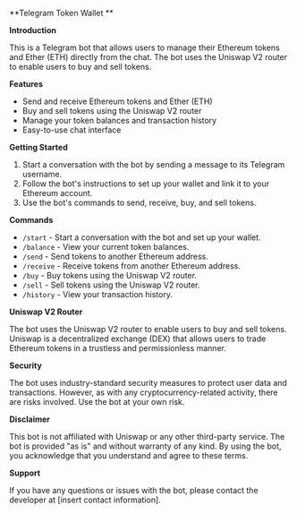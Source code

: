 **Telegram Token Wallet **

**Introduction**

This is a Telegram bot that allows users to manage their Ethereum tokens and Ether (ETH) directly from the chat. The bot uses the Uniswap V2 router to enable users to buy and sell tokens.

**Features**

- Send and receive Ethereum tokens and Ether (ETH)
- Buy and sell tokens using the Uniswap V2 router
- Manage your token balances and transaction history
- Easy-to-use chat interface

**Getting Started**

1. Start a conversation with the bot by sending a message to its Telegram username.
2. Follow the bot's instructions to set up your wallet and link it to your Ethereum account.
3. Use the bot's commands to send, receive, buy, and sell tokens.

**Commands**

- `/start` - Start a conversation with the bot and set up your wallet.
- `/balance` - View your current token balances.
- `/send` - Send tokens to another Ethereum address.
- `/receive` - Receive tokens from another Ethereum address.
- `/buy` - Buy tokens using the Uniswap V2 router.
- `/sell` - Sell tokens using the Uniswap V2 router.
- `/history` - View your transaction history.

**Uniswap V2 Router**

The bot uses the Uniswap V2 router to enable users to buy and sell tokens. Uniswap is a decentralized exchange (DEX) that allows users to trade Ethereum tokens in a trustless and permissionless manner.

**Security**

The bot uses industry-standard security measures to protect user data and transactions. However, as with any cryptocurrency-related activity, there are risks involved. Use the bot at your own risk.

**Disclaimer**

This bot is not affiliated with Uniswap or any other third-party service. The bot is provided "as is" and without warranty of any kind. By using the bot, you acknowledge that you understand and agree to these terms.

**Support**

If you have any questions or issues with the bot, please contact the developer at [insert contact information].
